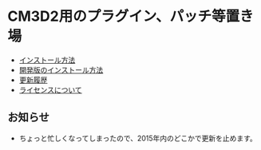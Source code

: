 # CM3D2用のプラグイン、パッチ等置き場

 - [インストール方法](INSTALL.md)
 - [開発版のインストール方法](DEVELOP.md)
 - [更新履歴](NEWS.md)
 - [ライセンスについて](ABOUT-LICENSE.md)

## お知らせ

 - ちょっと忙しくなってしまったので、2015年内のどこかで更新を止めます。
